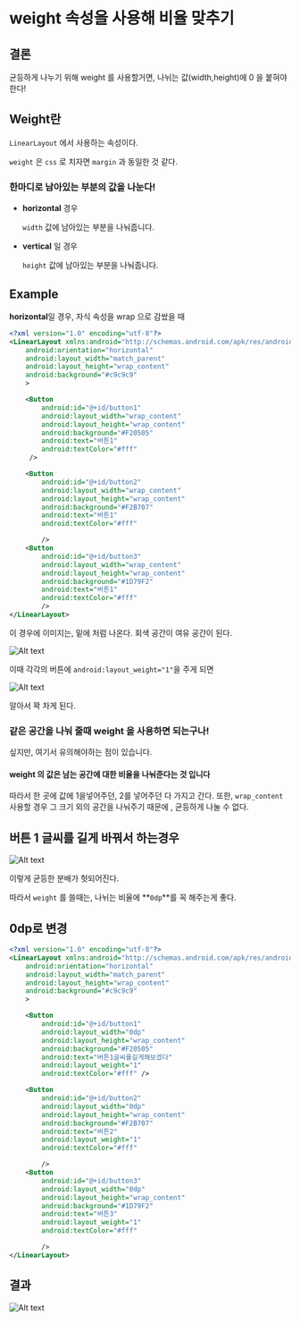 # weight 속성을 사용해 비율 맞추기



## 결론

균등하게 나누기 위해 weight 를 사용할거면, 나뉘는 값(width,height)에 0 을 붙혀야한다!



## Weight란 

`LinearLayout` 에서 사용하는 속성이다.

`weight` 은 `css` 로 치자면 `margin` 과 동일한 것 같다.



### 한마디로 남아있는 부분의 값을 나눈다!

- **horizontal** 경우

  `width` 값에 남아있는 부분을 나눠줍니다.

- **vertical** 일 경우

  `height` 값에 남아있는 부분을 나눠줍니다.



## Example

**horizontal**일 경우, 자식 속성을 wrap 으로 감쌌을 때

```xml
<?xml version="1.0" encoding="utf-8"?>
<LinearLayout xmlns:android="http://schemas.android.com/apk/res/android"
    android:orientation="horizontal"
    android:layout_width="match_parent"
    android:layout_height="wrap_content"
    android:background="#c9c9c9"
    >

    <Button
        android:id="@+id/button1"
        android:layout_width="wrap_content"
        android:layout_height="wrap_content"
        android:background="#F20505"
        android:text="버튼1"
        android:textColor="#fff"
     />

    <Button
        android:id="@+id/button2"
        android:layout_width="wrap_content"
        android:layout_height="wrap_content"
        android:background="#F2B707"
        android:text="버튼1"
        android:textColor="#fff"

        />
    <Button
        android:id="@+id/button3"
        android:layout_width="wrap_content"
        android:layout_height="wrap_content"
        android:background="#1D79F2"
        android:text="버튼1"
        android:textColor="#fff"
        />
</LinearLayout>
```

이 경우에 이미지는, 밑에 처럼 나온다. 회색 공간이 여유 공간이 된다.

![Alt text](https://github.com/likesoomti/STUDY/blob/master/Android/img/weight0.png?raw=true)



이때 각각의 버튼에  `android:layout_weight="1"`을 주게 되면



![Alt text](https://github.com/likesoomti/STUDY/blob/master/Android/img/weight1.png?raw=true)



알아서 꽉 차게 된다.

### 같은 공간을 나눠 줄때 weight 을 사용하면 되는구나!

싶지만, 여기서 유의해야하는 점이 있습니다.

#### weight 의 값은 남는 공간에 대한 비율을 나눠준다는 것 입니다

따라서 한 곳에 값에 1을넣어주던, 2를 넣어주던 다 가지고 간다. 또한, `wrap_content ` 사용할 경우 그 크기 외의 공간을 나눠주기 때문에 , 균등하게 나눌 수 없다.



##  버튼 1 글씨를 길게 바꿔서 하는경우

![Alt text](https://github.com/likesoomti/STUDY/blob/master/Android/img/weight2.png?raw=true)

이렇게 균등한 분배가 헛되어진다.

따라서 `weight` 를 쓸때는, 나뉘는 비율에 **`0dp`**를 꼭 해주는게 좋다.



## 0dp로 변경

```xml
<?xml version="1.0" encoding="utf-8"?>
<LinearLayout xmlns:android="http://schemas.android.com/apk/res/android"
    android:orientation="horizontal"
    android:layout_width="match_parent"
    android:layout_height="wrap_content"
    android:background="#c9c9c9"
    >

    <Button
        android:id="@+id/button1"
        android:layout_width="0dp"
        android:layout_height="wrap_content"
        android:background="#F20505"
        android:text="버튼1글씨를길게해보겠다"
        android:layout_weight="1"
        android:textColor="#fff" />

    <Button
        android:id="@+id/button2"
        android:layout_width="0dp"
        android:layout_height="wrap_content"
        android:background="#F2B707"
        android:text="버튼2"
        android:layout_weight="1"
        android:textColor="#fff"

        />
    <Button
        android:id="@+id/button3"
        android:layout_width="0dp"
        android:layout_height="wrap_content"
        android:background="#1D79F2"
        android:text="버튼3"
        android:layout_weight="1"
        android:textColor="#fff"

        />
</LinearLayout>
```



## 결과

![Alt text](https://github.com/likesoomti/STUDY/blob/master/Android/img/weight3.png?raw=true)
